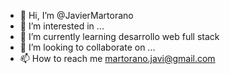 - 👋 Hi, I’m @JavierMartorano
- 👀 I’m interested in ...
- 🌱 I’m currently learning  desarrollo web full stack
- 💞️ I’m looking to collaborate on ...
- 📫 How to reach me martorano.javi@gmail.com

<!---
JaviMartorano/JaviMartorano is a ✨ special ✨ repository because its `README.md` (this file) appears on your GitHub profile.
You can click the Preview link to take a look at your changes.
--->
